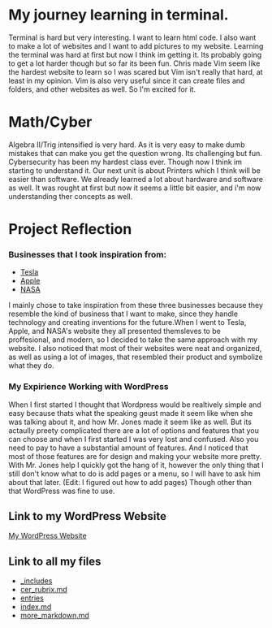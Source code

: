 # My journey learning in terminal.
Terminal is hard but very interesting. I want to learn html code. I also want to make a lot of websites and I want to add pictures to my website. 
Learning the terminal was hard at first but now I think im getting it. Its probably going to get a lot harder though but so far its been fun. Chris made Vim seem like the hardest website to learn so I was scared but Vim isn't really that hard, at least in my opinion. Vim is also very useful since it can create files and folders, and other websites as well. So I'm excited for it.
# Math/Cyber

Algebra II/Trig intensified is very hard. As it is very easy to make dumb mistakes that can make you get the question wrong. Its challenging but fun. Cybersecurity has been my hardest class ever. Though now I think im starting to understand it. Our next unit is about Printers which I think will be easier than software. We already learned a lot about hardware and software as well. It was rought at first but now it seems a little bit easier, and i'm now understanding ther concepts as well.

# Project Reflection

### Businesses that I took inspiration from:
* [Tesla](https://www.tesla.com/)
* [Apple](https://www.apple.com/store?afid=p238%7CseIEs444j-dc_mtid_1870765e38482_pcrid_714995330286_pgrid_13945964887_pntwk_g_pchan__pexid__ptid_kwd-10778630_&cid=aos-us-kwgo-brand-apple--slid---product-)
* [NASA](https://www.nasa.gov/)

I mainly chose to take inspiration from these three businesses because they resemble the kind of business that I want to make, since they handle technology and creating inventions for the future.When I went to  Tesla, Apple, and NASA's website they all presented themsleves to be proffesional, and modern, so I decided to take the same approach with my website. I also noticed that most of their websites were  neat and organized, as well as using a lot of images, that resembled their product and symbolize what they do.

### My Expirience Working with WordPress

When I first started I thought that Wordpress would be realtively simple and easy because thats what the speaking geust made it seem like when she was talking about it, and how Mr. Jones made it seem like as well. But its actaully preety complicated there are a lot of options and features that you can choose and when I first started I was very lost and confused. Also you need to pay to have a substantial amount of features. And I noticed that most of those features are for design and making your website more pretty. With Mr. Jones help I quickly got the hang of it, however the only thing that I still don't know what to do is add pages or a menu, so I will have to ask him about that later. (Edit: I figured out how to add pages) Though other than that WordPress was fine to use.  


## Link to my WordPress Website

[My WordPress Website](https://technexus74.wordpress.com/)

## Link to all my files

* [_includes](_includes)
* [cer_rubrix.md](cer_rubrix.md)
* [entries](entries)
* [index.md](index.md)
* [more_markdown.md](more_markdown.md)
